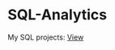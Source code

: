 # SQL-Analytics
My SQL projects: [View](https://docs.google.com/document/d/1WpXH1CPHnifQsA9Oe8pfOnq-E5vTZS7FGY19vSHG4IM/edit?tab=t.0)
